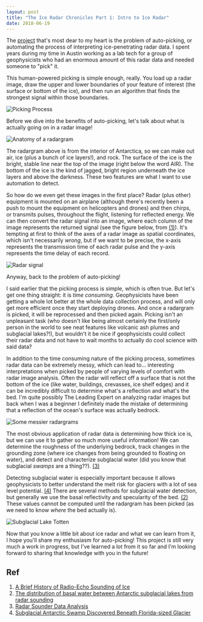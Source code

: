 ```yaml
---
layout: post
title: "The Ice Radar Chronicles Part 1: Intro to Ice Radar"
date: 2018-06-19
---
```


The [project](https://github.com/AlyssaYelle/auto-piking#automatically-mapping-the-antarctic-ice-sheet) that's most dear to my heart is the problem of auto-picking, or automating the process of interpreting ice-penetrating radar data. I spent years during my time in Austin working as a lab tech for a group of geophysicists who had an enormous amount of this radar data and needed someone to "pick" it. 

This human-powered picking is simple enough, really. You load up a radar image, draw the upper and lower boundaries of your feature of interest (the surface or bottom of the ice), and then run an algorithm that finds the strongest signal within those boundaries.

![Picking Process]({{site.url}}{{site.baseurl}}/assets/ice_radar/picking_ex.png)

Before we dive into the benefits of auto-picking, let's talk about what is actually going on in a radar image!

![Anatomy of a radargram]({{site.url}}{{site.baseurl}}/assets/ice_radar/radargram_labels.png)

The radargram above is from the interior of Antarctica, so we can make out air, ice (plus a bunch of ice layers!), and rock. The surface of the ice is the bright, stable line near the top of the image (right below the word AIR). The bottom of the ice is the kind of jagged, bright region underneath the ice layers and above the darkness. These two features are what I want to use automation to detect.

So how do we even get these images in the first place? Radar (plus other) equipment is mounted on an airplane (although there's recently been a push to mount the equipment on helicopters and drones) and then chirps, or transmits pulses, throughout the flight, listening for reflected energy. We can then convert the radar signal into an image, where each column of the image represents the returned signal (see the figure below, from [(1)](https://earthzine.org/2008/09/26/a-brief-history-of-radio-echo-sounding-of-ice/)). It's tempting at first to think of the axes of a radar image as spatial coordinates, which isn't necessarily *wrong*, but if we want to be precise, the x-axis represents the transmission time of each radar pulse and the y-axis represents the time delay of each record.

![Radar signal]({{site.url}}{{site.baseurl}}/assets/ice_radar/radar_signal.png)

Anyway, back to the problem of auto-picking!  

I said earlier that the picking process is simple, which is often true. But let's get one thing straight: it is *time consuming*. Geophysicists have been getting a whole lot better at the whole data collection process, and will only get more efficient once they start deploying drones. And once a radargram is picked, it will be reprocessed and then picked again. Picking isn't an unpleasant task (who doesn't like being almost certainly the first/only person in the world to see neat features like volcanic ash plumes and subglacial lakes?!), but wouldn't it be nice if geophysicists could collect their radar data and not have to wait months to actually do cool science with said data?

In addition to the time consuming nature of the picking process, sometimes radar data can be extremely messy, which can lead to... interesting interpretations when picked by people of varying levels of comfort with radar image analysis. Often the radar will reflect off a surface that is not the bottom of the ice (like water, buildings, crevasses, ice shelf edges) and it can be incredibly difficult to determine what's a reflection and what's the bed. I'm quite possibly The Leading Expert on analyzing radar images but back when I was a beginner I definitely made the mistake of determining that a reflection of the ocean's surface was actually bedrock. 

![Some messier radargrams]({{site.url}}{{site.baseurl}}/assets/ice_radar/messy_rgs.png)

The most obvious application of radar data is determining how thick ice is, but we can use it to gather so much more useful information! We can determine the roughness of the underlying bedrock, track changes in the grounding zone (where ice changes from being grounded to floating on water), and detect and characterize subglacial water (did you know that subglacial *swamps* are a thing??). [(3)](https://pangea.stanford.edu/radio-glaciology/radar-sounder-data-analysis)

Detecting subglacial water is especially important because it allows geophysicists to better understand the melt risk for glaciers with a lot of sea level potential. [(4)](https://www.scienceworldreport.com/articles/8053/20130710/subglacial-antarctic-swamp-discovered-beneath-florida-sized-glacier.htm) There are several methods for subglacial water detection, but generally we use the basal reflectivity and specularity of the bed. [(2)](http://rsta.royalsocietypublishing.org/content/374/2059/20140297) These values cannot be computed until the radargram has been picked (as we need to know *where* the bed actually is).

![Subglacial Lake Totten]({{site.url}}{{site.baseurl}}/assets/ice_radar/sg_lakes.png)

Now that you know a little bit about ice radar and what we can learn from it, I hope you'll share my enthusiasm for auto-picking! This project is still very much a work in progress, but I've learned a lot from it so far and I'm looking forward to sharing that knowledge with you in the future!


## Ref

1. [A Brief History of Radio-Echo Sounding of Ice](https://earthzine.org/2008/09/26/a-brief-history-of-radio-echo-sounding-of-ice/)
2. [The distribution of basal water between Antarctic subglacial lakes from radar sounding](http://rsta.royalsocietypublishing.org/content/374/2059/20140297)
3. [Radar Sounder Data Analysis](https://pangea.stanford.edu/radio-glaciology/radar-sounder-data-analysis)
4. [Subglacial Antarctic Swamp Discovered Beneath Florida-sized Glacier](https://www.scienceworldreport.com/articles/8053/20130710/subglacial-antarctic-swamp-discovered-beneath-florida-sized-glacier.htm)








